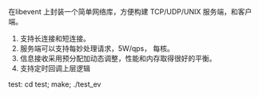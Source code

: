 在libevent 上封装一个简单网络库，方便构建 TCP/UDP/UNIX 服务端，和客户端。
1. 支持长连接和短连接。
2. 服务端可以支持每妙处理请求，5W/qps， 每核。
3. 信息接收采用预分配加动态调整，性能和内存取得很好的平衡。
4. 支持定时回调上层逻辑

test:
	cd test; make; ./test_ev 



